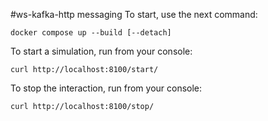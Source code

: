 #ws-kafka-http messaging
To start, use the next command:

``docker compose up --build [--detach]``

To start a simulation, run from your console:

``curl http://localhost:8100/start/``

To stop the interaction, run from your console:

``curl http://localhost:8100/stop/``
